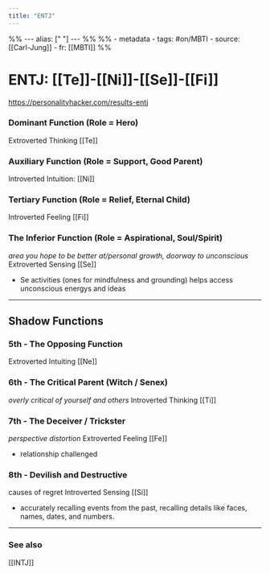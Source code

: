 ```yaml
---
title: "ENTJ"
---
```


%% ---
alias: [" "]
--- %%
%% - metadata
	- tags: #on/MBTI 
	- source: [[Carl-Jung]]
	- fr: [[MBTI]]
%%

# ENTJ: [[Te]]-[[Ni]]-[[Se]]-[[Fi]]
https://personalityhacker.com/results-entj

### Dominant Function (Role = Hero)
Extroverted Thinking [[Te]]


### Auxiliary Function (Role = Support, Good Parent)
Introverted Intuition: [[Ni]]

### Tertiary Function (Role = Relief, Eternal Child)
Introverted Feeling [[Fi]]

### The Inferior Function (Role = Aspirational, Soul/Spirit)
*area you hope to be better at/personal growth, doorway to unconscious*
Extroverted Sensing [[Se]]
- Se activities (ones for mindfulness and grounding) helps access unconscious energys and ideas
----
## Shadow Functions

### 5th - The Opposing Function
Extroverted Intuiting [[Ne]]

### 6th  - The Critical Parent (Witch / Senex)
*overly critical of yourself and others*
Introverted Thinking [[Ti]]

### 7th  - The Deceiver / Trickster
*perspective distortion*
Extroverted Feeling [[Fe]]
- relationship challenged

### 8th  - Devilish and Destructive
causes of regret
Introverted Sensing [[Si]]
- accurately recalling events from the past, recalling details like faces, names, dates, and numbers. 


-------------
### See also
[[INTJ]]